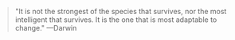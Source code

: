>"It is not the strongest of the species that survives, nor the most intelligent that survives. It is the one that is most adaptable to change." —Darwin